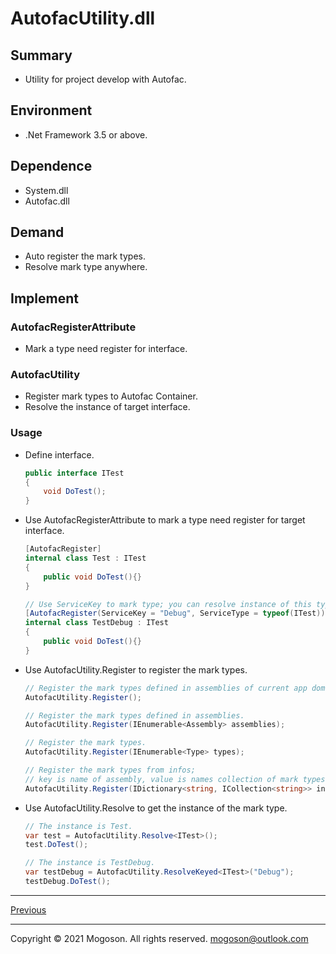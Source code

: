 ﻿# AutofacUtility.dll

## Summary
- Utility for project develop with Autofac. 

## Environment

- .Net Framework 3.5 or above.

## Dependence

- System.dll
- Autofac.dll

## Demand
- Auto register the mark types.
- Resolve mark type anywhere.

## Implement
### AutofacRegisterAttribute
- Mark a type need register for interface.

### AutofacUtility
- Register mark types to Autofac Container.
- Resolve the instance of target interface.

### Usage

- Define interface.

  ```c#
  public interface ITest
  {
      void DoTest();
  }
  ```

- Use AutofacRegisterAttribute to mark a type need register for target interface.

  ```c#
  [AutofacRegister]
  internal class Test : ITest
  {
      public void DoTest(){}
  }
  
  // Use ServiceKey to mark type; you can resolve instance of this type by ServiceKey.
  [AutofacRegister(ServiceKey = "Debug", ServiceType = typeof(ITest))]
  internal class TestDebug : ITest
  {
      public void DoTest(){}
  }
  ```
  
- Use AutofacUtility.Register to register the mark types.

  ```C#
  // Register the mark types defined in assemblies of current app domain.
  AutofacUtility.Register();
  
  // Register the mark types defined in assemblies.
  AutofacUtility.Register(IEnumerable<Assembly> assemblies);
  
  // Register the mark types.
  AutofacUtility.Register(IEnumerable<Type> types);
  
  // Register the mark types from infos;
  // key is name of assembly, value is names collection of mark types.
  AutofacUtility.Register(IDictionary<string, ICollection<string>> infos);
  ```
  
  
  
- Use AutofacUtility.Resolve to get the instance of the mark type.

  ```c#
  // The instance is Test.
  var test = AutofacUtility.Resolve<ITest>();
  test.DoTest();
  
  // The instance is TestDebug.
  var testDebug = AutofacUtility.ResolveKeyed<ITest>("Debug");
  testDebug.DoTest();
  ```
------

[Previous](../README.md)

------

Copyright © 2021 Mogoson. All rights reserved.	mogoson@outlook.com